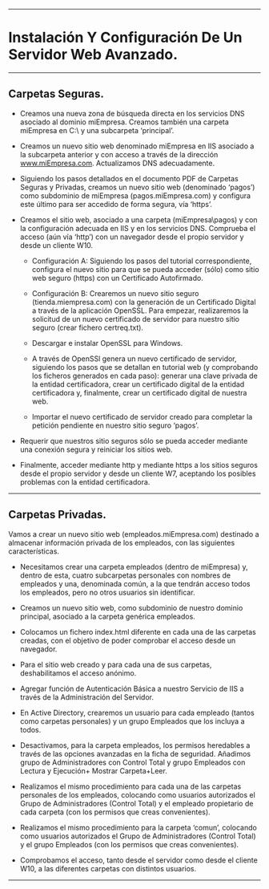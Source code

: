 ___

# **Instalación Y Configuración De Un Servidor Web Avanzado.**

---

## **Carpetas Seguras.**

* Creamos una nueva zona de búsqueda directa en los servicios DNS asociado al dominio miEmpresa. Creamos también una carpeta miEmpresa en C:\ y una subcarpeta ‘principal’.

* Creamos  un  nuevo  sitio  web  denominado  miEmpresa   en  IIS  asociado  a  la  subcarpeta  anterior  y  con  acceso a través de la dirección www.miEmpresa.com. Actualizamos DNS adecuadamente.

* Siguiendo los  pasos  detallados  en  el  documento  PDF  de  Carpetas  Seguras  y  Privadas,  creamos  un  nuevo  sitio web (denominado ‘pagos’) como subdominio de miEmpresa (pagos.miEmpresa.com) y configura este último para ser accedido de forma segura, vía ‘https’.

* Creamos el sitio web, asociado a una carpeta (miEmpresa\pagos) y con la configuración adecuada en IIS y en los servicios DNS. Comprueba el acceso (aún vía ‘http’) con un navegador desde el propio servidor y desde un cliente W10.

  * Configuración  A:  Siguiendo  los  pasos  del  tutorial correspondiente,  configura  el  nuevo  sitio  para  que se pueda acceder (sólo) como sitio web seguro (https) con un Certificado Autofirmado.

  * Configuración B:  Crearemos un nuevo sitio seguro (tienda.miempresa.com) con la generación de un  Certificado  Digital a  través  de  la  aplicación  OpenSSL.  Para  empezar,  realizaremos  la  solicitud  de un nuevo certificado de servidor para nuestro sitio seguro (crear fichero certreq.txt).

  * Descargar e instalar OpenSSL para Windows.

  * A través de OpenSSl genera un nuevo certificado de servidor, siguiendo los pasos que se detallan en tutorial web (y comprobando los ficheros generados en cada paso): generar una clave privada de  la  entidad  certificadora,  crear  un  certificado  digital  de  la  entidad  certificadora  y,  finalmente,  crear un certificado digital de nuestra web.

  * Importar  el  nuevo  certificado  de  servidor  creado  para  completar  la  petición  pendiente  en  nuestro sitio seguro ‘pagos’.

* Requerir  que  nuestros  sitio  seguros  sólo  se  pueda  acceder  mediante  una  conexión  segura  y  reiniciar los sitios web.

* Finalmente, acceder mediante http y mediante https a los sitios seguros desde el propio servidor y desde un cliente W7, aceptando los posibles problemas con la entidad certificadora.

---

## **Carpetas Privadas.**

Vamos  a  crear  un  nuevo  sitio  web  (empleados.miEmpresa.com) destinado a almacenar información privada de los empleados, con las siguientes características.

* Necesitamos crear una carpeta empleados (dentro de miEmpresa) y, dentro de esta, cuatro subcarpetas personales con nombres de empleados y una, denominada común, a la que tendrán acceso todos los empleados, pero no otros usuarios sin identificar.

* Creamos un nuevo sitio web, como subdominio de nuestro dominio principal, asociado a la carpeta genérica empleados.

* Colocamos un fichero index.html diferente en cada una de las carpetas creadas, con el objetivo de poder comprobar el acceso desde un navegador.

* Para el sitio web creado y para cada una de sus carpetas, deshabilitamos el acceso anónimo.

* Agregar función de Autenticación Básica a nuestro Servicio de IIS a través de la Administración del Servidor.

* En Active Directory, crearemos un usuario para cada empleado (tantos   como carpetas personales) y un grupo Empleados que los incluya a todos.

* Desactivamos, para la carpeta empleados, los permisos heredables a través de las opciones avanzadas en la ficha de seguridad. Añadimos grupo de Administradores con Control Total y grupo Empleados con Lectura y Ejecución+ Mostrar Carpeta+Leer.

* Realizamos el mismo procedimiento para cada una de las carpetas personales de los empleados, colocando como usuarios autorizados el Grupo de Administradores (Control Total) y el empleado propietario de cada carpeta (con los permisos que creas convenientes).

* Realizamos el mismo procedimiento para la carpeta ‘comun’, colocando   como usuarios autorizados el Grupo de Administradores (Control  Total) y el grupo Empleados (con los permisos que creas convenientes).

* Comprobamos el acceso, tanto desde el servidor como desde el cliente W10, a las diferentes carpetas con distintos usuarios.

---
